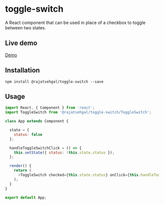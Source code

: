 # toggle-switch
A React component that can be used in place of a checkbox to toggle between two states.

## Live demo
[Demo](http://rajatsehgal.github.io/toggle-switch/)

## Installation
```
npm install @rajatsehgal/toggle-switch --save
```

## Usage
```js
import React, { Component } from 'react';
import ToggleSwitch from '@rajatsehgal/toggle-switch/ToggleSwitch';

class App extends Component {

  state = {
    status: false
  };

  handleToggleSwitchClick = () => {
    this.setState({ status: !this.state.status });
  };

  render() {
    return (
      <ToggleSwitch checked={this.state.status} onClick={this.handleToggleSwitchClick}/>
    );
  }
}

export default App;
```
